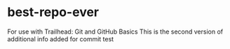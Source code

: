 # best-repo-ever
For use with Trailhead: Git and GitHub Basics
This is the second version of additional info added for commit test